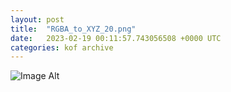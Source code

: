 ```yaml
---
layout:	post
title:	"RGBA_to_XYZ_20.png"
date:	2023-02-19 00:11:57.743056508 +0000 UTC
categories:	kof archive
---
```


![Image Alt](https://k0f.github.io/assets/RGBA_to_XYZ_20.png)